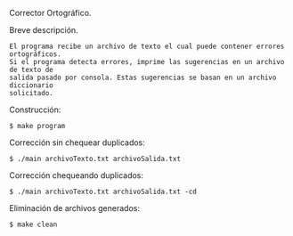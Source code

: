 Corrector Ortográfico.

Breve descripción.

    El programa recibe un archivo de texto el cual puede contener errores ortográficos.
    Si el programa detecta errores, imprime las sugerencias en un archivo de texto de
    salida pasado por consola. Estas sugerencias se basan en un archivo diccionario 
    solicitado.

Construcción:

    $ make program

Corrección sin chequear duplicados:

    $ ./main archivoTexto.txt archivoSalida.txt

Corrección chequeando duplicados:

    $ ./main archivoTexto.txt archivoSalida.txt -cd

Eliminación de archivos generados:

    $ make clean